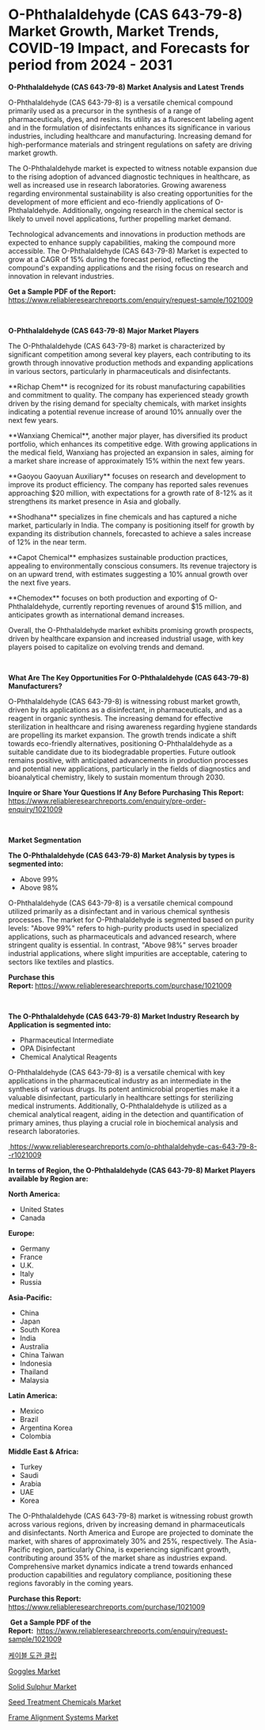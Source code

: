 <p><h1>O-Phthalaldehyde (CAS 643-79-8) Market Growth, Market Trends, COVID-19 Impact, and Forecasts for period from 2024 - 2031</h1></p><p><strong>O-Phthalaldehyde (CAS 643-79-8) Market Analysis and Latest Trends</strong></p>
<p><p>O-Phthalaldehyde (CAS 643-79-8) is a versatile chemical compound primarily used as a precursor in the synthesis of a range of pharmaceuticals, dyes, and resins. Its utility as a fluorescent labeling agent and in the formulation of disinfectants enhances its significance in various industries, including healthcare and manufacturing. Increasing demand for high-performance materials and stringent regulations on safety are driving market growth.</p><p>The O-Phthalaldehyde market is expected to witness notable expansion due to the rising adoption of advanced diagnostic techniques in healthcare, as well as increased use in research laboratories. Growing awareness regarding environmental sustainability is also creating opportunities for the development of more efficient and eco-friendly applications of O-Phthalaldehyde. Additionally, ongoing research in the chemical sector is likely to unveil novel applications, further propelling market demand.</p><p>Technological advancements and innovations in production methods are expected to enhance supply capabilities, making the compound more accessible. The O-Phthalaldehyde (CAS 643-79-8) Market is expected to grow at a CAGR of 15% during the forecast period, reflecting the compound's expanding applications and the rising focus on research and innovation in relevant industries.</p></p>
<p><strong>Get a Sample PDF of the Report:&nbsp;</strong> <a href="https://www.reliableresearchreports.com/enquiry/request-sample/1021009">https://www.reliableresearchreports.com/enquiry/request-sample/1021009</a></p>
<p>&nbsp;</p>
<p><strong>O-Phthalaldehyde (CAS 643-79-8) Major Market Players</strong></p>
<p><p>The O-Phthalaldehyde (CAS 643-79-8) market is characterized by significant competition among several key players, each contributing to its growth through innovative production methods and expanding applications in various sectors, particularly in pharmaceuticals and disinfectants.</p><p>**Richap Chem** is recognized for its robust manufacturing capabilities and commitment to quality. The company has experienced steady growth driven by the rising demand for specialty chemicals, with market insights indicating a potential revenue increase of around 10% annually over the next few years.</p><p>**Wanxiang Chemical**, another major player, has diversified its product portfolio, which enhances its competitive edge. With growing applications in the medical field, Wanxiang has projected an expansion in sales, aiming for a market share increase of approximately 15% within the next few years.</p><p>**Gaoyou Gaoyuan Auxiliary** focuses on research and development to improve its product efficiency. The company has reported sales revenues approaching $20 million, with expectations for a growth rate of 8-12% as it strengthens its market presence in Asia and globally.</p><p>**Shodhana** specializes in fine chemicals and has captured a niche market, particularly in India. The company is positioning itself for growth by expanding its distribution channels, forecasted to achieve a sales increase of 12% in the near term.</p><p>**Capot Chemical** emphasizes sustainable production practices, appealing to environmentally conscious consumers. Its revenue trajectory is on an upward trend, with estimates suggesting a 10% annual growth over the next five years.</p><p>**Chemodex** focuses on both production and exporting of O-Phthalaldehyde, currently reporting revenues of around $15 million, and anticipates growth as international demand increases.</p><p>Overall, the O-Phthalaldehyde market exhibits promising growth prospects, driven by healthcare expansion and increased industrial usage, with key players poised to capitalize on evolving trends and demand.</p></p>
<p>&nbsp;</p>
<p><strong>What Are The Key Opportunities For O-Phthalaldehyde (CAS 643-79-8) Manufacturers?</strong></p>
<p><p>O-Phthalaldehyde (CAS 643-79-8) is witnessing robust market growth, driven by its applications as a disinfectant, in pharmaceuticals, and as a reagent in organic synthesis. The increasing demand for effective sterilization in healthcare and rising awareness regarding hygiene standards are propelling its market expansion. The growth trends indicate a shift towards eco-friendly alternatives, positioning O-Phthalaldehyde as a suitable candidate due to its biodegradable properties. Future outlook remains positive, with anticipated advancements in production processes and potential new applications, particularly in the fields of diagnostics and bioanalytical chemistry, likely to sustain momentum through 2030.</p></p>
<p><strong>Inquire or Share Your Questions If Any Before Purchasing This Report:</strong> <a href="https://www.reliableresearchreports.com/enquiry/pre-order-enquiry/1021009">https://www.reliableresearchreports.com/enquiry/pre-order-enquiry/1021009</a></p>
<p>&nbsp;</p>
<p><strong>Market Segmentation</strong></p>
<p><strong>The O-Phthalaldehyde (CAS 643-79-8) Market Analysis by types is segmented into:</strong></p>
<p><ul><li>Above 99%</li><li>Above 98%</li></ul></p>
<p><p>O-Phthalaldehyde (CAS 643-79-8) is a versatile chemical compound utilized primarily as a disinfectant and in various chemical synthesis processes. The market for O-Phthalaldehyde is segmented based on purity levels: "Above 99%" refers to high-purity products used in specialized applications, such as pharmaceuticals and advanced research, where stringent quality is essential. In contrast, "Above 98%" serves broader industrial applications, where slight impurities are acceptable, catering to sectors like textiles and plastics.</p></p>
<p><strong>Purchase this Report:&nbsp;</strong><a href="https://www.reliableresearchreports.com/purchase/1021009">https://www.reliableresearchreports.com/purchase/1021009</a></p>
<p>&nbsp;</p>
<p><strong>The O-Phthalaldehyde (CAS 643-79-8) Market Industry Research by Application is segmented into:</strong></p>
<p><ul><li>Pharmaceutical Intermediate</li><li>OPA Disinfectant</li><li>Chemical Analytical Reagents</li></ul></p>
<p><p>O-Phthalaldehyde (CAS 643-79-8) is a versatile chemical with key applications in the pharmaceutical industry as an intermediate in the synthesis of various drugs. Its potent antimicrobial properties make it a valuable disinfectant, particularly in healthcare settings for sterilizing medical instruments. Additionally, O-Phthalaldehyde is utilized as a chemical analytical reagent, aiding in the detection and quantification of primary amines, thus playing a crucial role in biochemical analysis and research laboratories.</p></p>
<p><a href="https://www.reliableresearchreports.com/o-phthalaldehyde-cas-643-79-8--r1021009">&nbsp;https://www.reliableresearchreports.com/o-phthalaldehyde-cas-643-79-8--r1021009</a></p>
<p><strong>In terms of Region, the O-Phthalaldehyde (CAS 643-79-8) Market Players available by Region are:</strong></p>
<p>
    <p> <strong> North America: </strong>
        <ul>
            <li>United States</li>
            <li>Canada</li>
        </ul>
        </p> 
    <p> <strong> Europe: </strong>
        <ul>
            <li>Germany</li>
            <li>France</li>
            <li>U.K.</li>
            <li>Italy</li>
            <li>Russia</li>
        </ul>
        </p> 
    <p> <strong> Asia-Pacific: </strong>
        <ul>
            <li>China</li>
            <li>Japan</li>
            <li>South Korea</li>
            <li>India</li>
            <li>Australia</li>
            <li>China Taiwan</li>
            <li>Indonesia</li>
            <li>Thailand</li>
            <li>Malaysia</li>
        </ul>
        </p> 
    <p> <strong> Latin America: </strong>
        <ul>
            <li>Mexico</li>
            <li>Brazil</li>
            <li>Argentina Korea</li>
            <li>Colombia</li>
        </ul>
        </p> 
    <p> <strong> Middle East & Africa: </strong>
        <ul>
            <li>Turkey</li>
            <li>Saudi</li>
            <li>Arabia</li>
            <li>UAE</li>
            <li>Korea</li>
        </ul>
    </p>
    </p>
<p><p>The O-Phthalaldehyde (CAS 643-79-8) market is witnessing robust growth across various regions, driven by increasing demand in pharmaceuticals and disinfectants. North America and Europe are projected to dominate the market, with shares of approximately 30% and 25%, respectively. The Asia-Pacific region, particularly China, is experiencing significant growth, contributing around 35% of the market share as industries expand. Comprehensive market dynamics indicate a trend towards enhanced production capabilities and regulatory compliance, positioning these regions favorably in the coming years.</p></p>
<p><strong>Purchase this Report: </strong><a href="https://www.reliableresearchreports.com/purchase/1021009">https://www.reliableresearchreports.com/purchase/1021009</a></p>
<p>&nbsp;<strong>Get a Sample PDF of the Report:&nbsp;&nbsp;</strong><a href="https://www.reliableresearchreports.com/enquiry/request-sample/1021009">https://www.reliableresearchreports.com/enquiry/request-sample/1021009</a></p>
<p><strong></strong></p>
<p><p><a href="https://medium.com/@laurance99/%EC%84%B8%EA%B3%84-cable-conduit-clips-market-%EC%9D%80-2024%EC%97%90%EC%84%9C-2031%EB%A1%9C-%EC%97%B0%ED%8F%89%EA%B7%A0-%EC%A6%9D%EA%B0%80%EC%9C%A8%EC%9D%84-%EB%B3%B4%EC%9D%BC-%EA%B2%83%EC%9C%BC%EB%A1%9C-%EC%98%88%EC%83%81%EB%90%A9%EB%8B%88%EB%8B%A4-0ae10b9d74fe">케이블 도관 클립</a></p><p><a href="https://www.linkedin.com/pulse/strategic-market-insights-navigating-global-goggles-landscape-odvac?trackingId=iqk%2BDIiMSmKVw0QxlClpfw%3D%3D">Goggles Market</a></p><p><a href="https://issuu.com/reportprime-2/docs/solid-sulphur-market-size-2030.pptx_1ded965ef40029">Solid Sulphur Market</a></p><p><a href="https://github.com/juniordelafrance/Market-Research-Report-List-5/blob/main/seed-treatment-chemicals-market.md">Seed Treatment Chemicals Market</a></p><p><a href="https://medium.com/@oliveruckert676/the-global-frame-alignment-systems-market-is-a-dynamic-and-growing-industry-55fea223cb7a">Frame Alignment Systems Market</a></p></p>